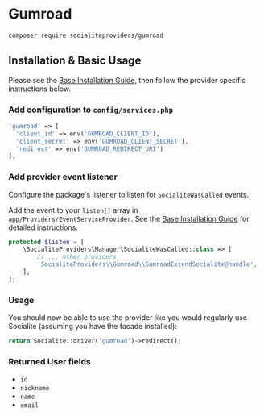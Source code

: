 # Gumroad

```bash
composer require socialiteproviders/gumroad
```

## Installation & Basic Usage

Please see the [Base Installation Guide](https://socialiteproviders.com/usage/), then follow the provider specific instructions below.

### Add configuration to `config/services.php`

```php
'gumroad' => [    
  'client_id' => env('GUMROAD_CLIENT_ID'),  
  'client_secret' => env('GUMROAD_CLIENT_SECRET'),  
  'redirect' => env('GUMROAD_REDIRECT_URI') 
],
```

### Add provider event listener

Configure the package's listener to listen for `SocialiteWasCalled` events.

Add the event to your `listen[]` array in `app/Providers/EventServiceProvider`. See the [Base Installation Guide](https://socialiteproviders.com/usage/) for detailed instructions.

```php
protected $listen = [
    \SocialiteProviders\Manager\SocialiteWasCalled::class => [
        // ... other providers
        'SocialiteProviders\\Gumroad\\GumroadExtendSocialite@handle',
    ],
];
```

### Usage

You should now be able to use the provider like you would regularly use Socialite (assuming you have the facade installed):

```php
return Socialite::driver('gumroad')->redirect();
```

### Returned User fields

- ``id``
- ``nickname``
- ``name``
- ``email``
